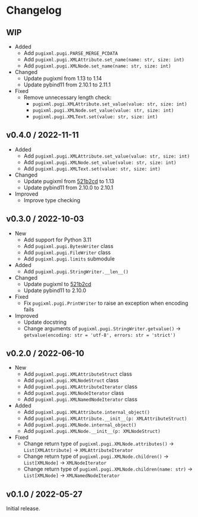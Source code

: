# Changelog

## WIP

- Added
  - Add `pugixml.pugi.PARSE_MERGE_PCDATA`
  - Add `pugixml.pugi.XMLAttribute.set_name(name: str, size: int)`
  - Add `pugixml.pugi.XMLNode.set_name(name: str, size: int)`
- Changed
  - Update pugixml from 1.13 to 1.14
  - Update pybind11 from 2.10.1 to 2.11.1
- Fixed
  - Remove unnecessary length check:
    - `pugixml.pugi.XMLAttribute.set_value(value: str, size: int)`
    - `pugixml.pugi.XMLNode.set_value(value: str, size: int)`
    - `pugixml.pugi.XMLText.set(value: str, size: int)`

## v0.4.0 / 2022-11-11

- Added
  - Add `pugixml.pugi.XMLAttribute.set_value(value: str, size: int)`
  - Add `pugixml.pugi.XMLNode.set_value(value: str, size: int)`
  - Add `pugixml.pugi.XMLText.set(value: str, size: int)`
- Changed
  - Update pugixml from [521b2cd](https://github.com/zeux/pugixml/tree/521b2cd854f8d65f173107d056d2b9c6d49b6563) to 1.13
  - Update pybind11 from 2.10.0 to 2.10.1
- Improved
  - Improve type checking

## v0.3.0 / 2022-10-03

- New
  - Add support for Python 3.11
  - Add `pugixml.pugi.BytesWriter` class
  - Add `pugixml.pugi.FileWriter` class
  - Add `pugixml.pugi.limits` submodule
- Added
  - Add `pugixml.pugi.StringWriter.__len__()`
- Changed
  - Update pugixml to [521b2cd](https://github.com/zeux/pugixml/tree/521b2cd854f8d65f173107d056d2b9c6d49b6563)
  - Update pybind11 to 2.10.0
- Fixed
  - Fix `pugixml.pugi.PrintWriter` to raise an exception when encoding fails
- Improved
  - Update docstring
  - Change arguments of `pugixml.pugi.StringWriter.getvalue()` → `getvalue(encoding: str = 'utf-8', errors: str = 'strict')`

## v0.2.0 / 2022-06-10

- New
  - Add `pugixml.pugi.XMLAttributeStruct` class
  - Add `pugixml.pugi.XMLNodeStruct` class
  - Add `pugixml.pugi.XMLAttributeIterator` class
  - Add `pugixml.pugi.XMLNodeIterator` class
  - Add `pugixml.pugi.XMLNamedNodeIterator` class
- Added
  - Add `pugixml.pugi.XMLAttribute.internal_object()`
  - Add `pugixml.pugi.XMLAttribute.__init__(p: XMLAttributeStruct)`
  - Add `pugixml.pugi.XMLNode.internal_object()`
  - Add `pugixml.pugi.XMLNode.__init__(p: XMLNodeStruct)`
- Fixed
  - Change return type of `pugixml.pugi.XMLNode.attributes()` -> `List[XMLAttribute]` → `XMLAttributeIterator`
  - Change return type of `pugixml.pugi.XMLNode.children()` -> `List[XMLNode]` → `XMLNodeIterator`
  - Change return type of `pugixml.pugi.XMLNode.children(name: str)` -> `List[XMLNode]` → `XMLNamedNodeIterator`

## v0.1.0 / 2022-05-27

Initial release.
